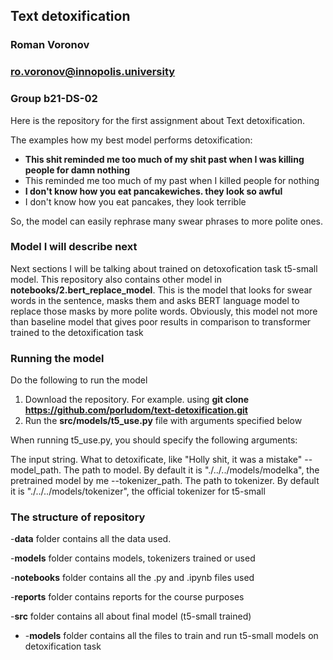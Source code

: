 ## Text detoxification
### Roman Voronov
### ro.voronov@innopolis.university
### Group b21-DS-02
    
Here is the repository for the first assignment about Text detoxification.

The examples how my best model performs detoxification:
- __This shit reminded me too much of my shit past when I was killing people for damn nothing__
- This reminded me too much of my past when I killed people for nothing
- __I don't know how you eat pancakewiches. they look so awful__
- I don't know how you eat pancakes, they look terrible

So, the model can easily rephrase many swear phrases to more polite ones.
### Model I will describe next
Next sections I will be talking about trained on detoxofication task t5-small model.
This repository also contains other model in __notebooks/2.bert_replace_model__. This is the model that looks for swear words in the sentence, masks them and asks BERT language model to replace those masks by more polite words. Obviously, this model not more than baseline model that gives poor results in comparison to transformer trained to the detoxification task

### Running the model
Do the following to run the model
1. Download the repository. For example. using __git clone https://github.com/porludom/text-detoxification.git__
2. Run the __src/models/t5_use.py__ file with arguments specified below

When running t5_use.py, you should specify the following arguments:

The input string. What to detoxificate, like "Holly shit, it was a mistake"
--model_path. The path to model. By default it is "./../../models/modelka", the pretrained model by me
--tokenizer_path. The path to tokenizer. By default it is "./../../models/tokenizer", the official tokenizer for t5-small

### The structure of repository
-__data__ folder contains all the data used.

-__models__ folder contains models, tokenizers trained or used

-__notebooks__ folder contains all the .py and .ipynb files used

-__reports__ folder contains reports for the course purposes

-__src__ folder contains all about final model (t5-small trained)

- -__models__ folder contains all the files to train and run t5-small models on detoxification task
